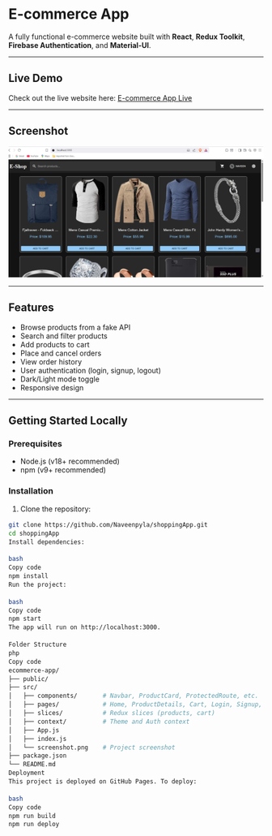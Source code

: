 # E-commerce App

A fully functional e-commerce website built with **React**, **Redux Toolkit**, **Firebase Authentication**, and **Material-UI**.

---

## Live Demo

Check out the live website here: [E-commerce App Live](https://Naveenpyla.github.io/shoppingApp)

---

## Screenshot

![E-commerce App Screenshot](src/screenshot.png)  

---

## Features

- Browse products from a fake API
- Search and filter products
- Add products to cart
- Place and cancel orders
- View order history
- User authentication (login, signup, logout)
- Dark/Light mode toggle
- Responsive design

---

## Getting Started Locally

### Prerequisites

- Node.js (v18+ recommended)
- npm (v9+ recommended)

### Installation

1. Clone the repository:

```bash
git clone https://github.com/Naveenpyla/shoppingApp.git
cd shoppingApp
Install dependencies:

bash
Copy code
npm install
Run the project:

bash
Copy code
npm start
The app will run on http://localhost:3000.

Folder Structure
php
Copy code
ecommerce-app/
├── public/
├── src/
│   ├── components/       # Navbar, ProductCard, ProtectedRoute, etc.
│   ├── pages/            # Home, ProductDetails, Cart, Login, Signup, Profile, Orders
│   ├── slices/           # Redux slices (products, cart)
│   ├── context/          # Theme and Auth context
│   ├── App.js
│   ├── index.js
│   └── screenshot.png    # Project screenshot
├── package.json
└── README.md
Deployment
This project is deployed on GitHub Pages. To deploy:

bash
Copy code
npm run build
npm run deploy
